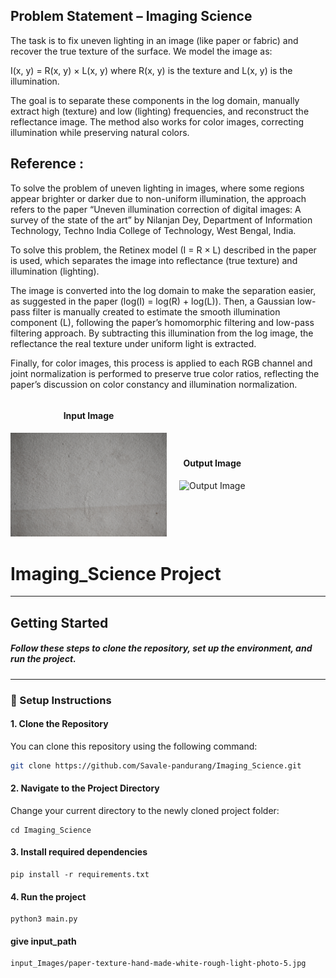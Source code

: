 ## Problem Statement – Imaging Science

The task is to fix uneven lighting in an image (like paper or fabric) and recover the true texture of the surface.
We model the image as:

I(x, y) = R(x, y) × L(x, y)
where R(x, y) is the texture and L(x, y) is the illumination.

The goal is to separate these components in the log domain, manually extract high (texture) and low (lighting) frequencies, and reconstruct the reflectance image.
The method also works for color images, correcting illumination while preserving natural colors.

##   Reference :
To solve the problem of uneven lighting in images, where some regions appear brighter or darker due to non-uniform illumination, the approach refers to the paper “Uneven illumination correction of digital images: A survey of the state of the art” by Nilanjan Dey, Department of Information Technology, Techno India College of Technology, West Bengal, India.

To solve this problem, the Retinex model (I = R × L) described in the paper is used, which separates the image into reflectance (true texture) and illumination (lighting).

The image is converted into the log domain to make the separation easier, as suggested in the paper (log(I) = log(R) + log(L)).
Then, a Gaussian low-pass filter is manually created to estimate the smooth illumination component (L), following the paper’s homomorphic filtering and low-pass filtering approach.
By subtracting this illumination from the log image, the reflectance the real texture under uniform light is extracted.

Finally, for color images, this process is applied to each RGB channel and joint normalization is performed to preserve true color ratios, reflecting the paper’s discussion on color constancy and illumination normalization.


<div style="display: flex; align-items: center; gap: 20px;">
  <div style="text-align: center;">
    <h4>Input Image</h4>
    <img src="input_Images/paper-texture-hand-made-white-rough-light-photo-5.jpg" alt="Input Image" width="250">
  </div>
  <div style="text-align: center;">
    <h4>Output Image</h4>
    <img src="output_images/paper-texture-hand-made-white-rough-light-photo-5_reflectance_color.png" alt="Output Image" width="250">
  </div>
</div>

# Imaging_Science Project

---

##  Getting Started

##### Follow these steps to clone the repository, set up the environment, and run the project.

---

### 🚀 Setup Instructions

#### 1. Clone the Repository
You can clone this repository using the following command:

```bash
git clone https://github.com/Savale-pandurang/Imaging_Science.git
```
#### 2. Navigate to the Project Directory

Change your current directory to the newly cloned project folder:
```
cd Imaging_Science
```
#### 3. Install required dependencies
```
pip install -r requirements.txt
```
#### 4. Run the project
```
python3 main.py
```
#### give input_path 
```
input_Images/paper-texture-hand-made-white-rough-light-photo-5.jpg

